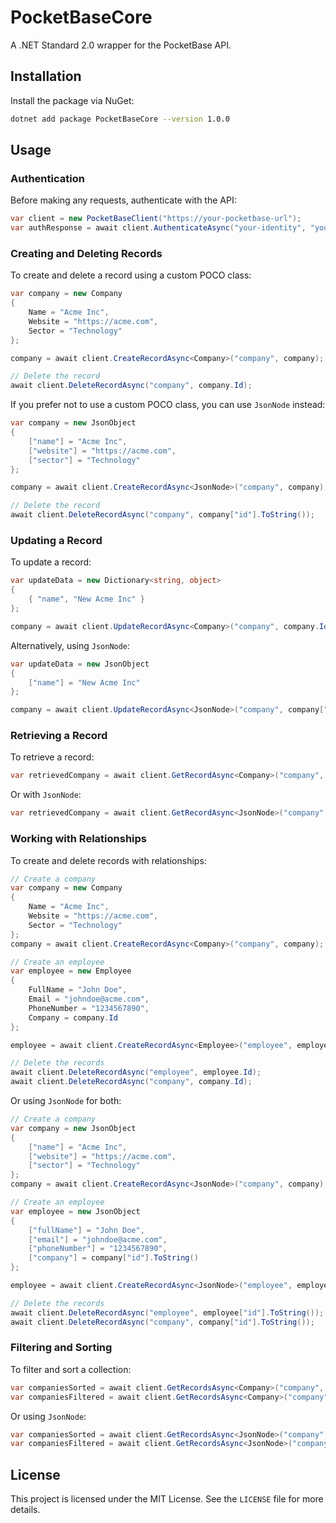 # PocketBaseCore

A .NET Standard 2.0 wrapper for the PocketBase API.

## Installation

Install the package via NuGet:

```sh
dotnet add package PocketBaseCore --version 1.0.0
```

## Usage

### Authentication

Before making any requests, authenticate with the API:

```csharp
var client = new PocketBaseClient("https://your-pocketbase-url");
var authResponse = await client.AuthenticateAsync("your-identity", "your-password");
```

### Creating and Deleting Records

To create and delete a record using a custom POCO class:

```csharp
var company = new Company
{
    Name = "Acme Inc",
    Website = "https://acme.com",
    Sector = "Technology"
};

company = await client.CreateRecordAsync<Company>("company", company);

// Delete the record
await client.DeleteRecordAsync("company", company.Id);
```

If you prefer not to use a custom POCO class, you can use `JsonNode` instead:

```csharp
var company = new JsonObject
{
    ["name"] = "Acme Inc",
    ["website"] = "https://acme.com",
    ["sector"] = "Technology"
};

company = await client.CreateRecordAsync<JsonNode>("company", company);

// Delete the record
await client.DeleteRecordAsync("company", company["id"].ToString());
```

### Updating a Record

To update a record:

```csharp
var updateData = new Dictionary<string, object>
{
    { "name", "New Acme Inc" }
};

company = await client.UpdateRecordAsync<Company>("company", company.Id, updateData);
```

Alternatively, using `JsonNode`:

```csharp
var updateData = new JsonObject
{
    ["name"] = "New Acme Inc"
};

company = await client.UpdateRecordAsync<JsonNode>("company", company["id"].ToString(), updateData);
```

### Retrieving a Record

To retrieve a record:

```csharp
var retrievedCompany = await client.GetRecordAsync<Company>("company", company.Id);
```

Or with `JsonNode`:

```csharp
var retrievedCompany = await client.GetRecordAsync<JsonNode>("company", company["id"].ToString());
```

### Working with Relationships

To create and delete records with relationships:

```csharp
// Create a company
var company = new Company
{
    Name = "Acme Inc",
    Website = "https://acme.com",
    Sector = "Technology"
};
company = await client.CreateRecordAsync<Company>("company", company);

// Create an employee
var employee = new Employee
{
    FullName = "John Doe",
    Email = "johndoe@acme.com",
    PhoneNumber = "1234567890",
    Company = company.Id
};

employee = await client.CreateRecordAsync<Employee>("employee", employee, expand: "company");

// Delete the records
await client.DeleteRecordAsync("employee", employee.Id);
await client.DeleteRecordAsync("company", company.Id);
```

Or using `JsonNode` for both:

```csharp
// Create a company
var company = new JsonObject
{
    ["name"] = "Acme Inc",
    ["website"] = "https://acme.com",
    ["sector"] = "Technology"
};
company = await client.CreateRecordAsync<JsonNode>("company", company);

// Create an employee
var employee = new JsonObject
{
    ["fullName"] = "John Doe",
    ["email"] = "johndoe@acme.com",
    ["phoneNumber"] = "1234567890",
    ["company"] = company["id"].ToString()
};

employee = await client.CreateRecordAsync<JsonNode>("employee", employee, expand: "company");

// Delete the records
await client.DeleteRecordAsync("employee", employee["id"].ToString());
await client.DeleteRecordAsync("company", company["id"].ToString());
```

### Filtering and Sorting

To filter and sort a collection:

```csharp
var companiesSorted = await client.GetRecordsAsync<Company>("company", fields: "id,name,sector", sort: "-name");
var companiesFiltered = await client.GetRecordsAsync<Company>("company", filter: "(name = 'Company 5')");
```

Or using `JsonNode`:

```csharp
var companiesSorted = await client.GetRecordsAsync<JsonNode>("company", fields: "id,name,sector", sort: "-name");
var companiesFiltered = await client.GetRecordsAsync<JsonNode>("company", filter: "(name = 'Company 5')");
```

## License

This project is licensed under the MIT License. See the `LICENSE` file for more details.

